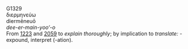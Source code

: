 <body>
  <p>G1329<br>  διερμηνεύω  <br> diermēneuō  <br><i>dee-er-main-yoo‘-o </i><br>From <a href="g1223.htm">1223</a> and <a href="g2059.htm">2059</a>  to <i>explain</i> <i>thoroughly</i>; by implication to <i>translate:</i> - expound, interpret (-ation).<br></p>
 </body>